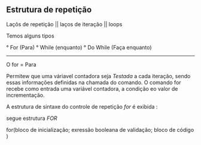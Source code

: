## Estrutura de repetição

Laçõs de repetição || laços de iteração || loops

Temos alguns tipos

° For (Para)
° While (enquanto)
° Do While (Faça enquanto)

---

O for = Para

Permitew que uma váriavel contadora seja _Testada_
a cada iteração, sendo essas informações definidas na chamada do comando. O comando for recebe como entrada uma variável contadora, a condição eo valor de incrementação.

A estrutura de sintaxe do controle de repetição _for_ é exibida :

segue estrutura _FOR_

for(bloco de inicialização; exressão booleana de validação; bloco de código )
